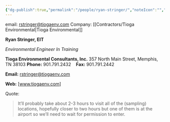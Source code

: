 ```yaml
---
{"dg-publish":true,"permalink":"/people/ryan-stringer/","noteIcon":"","created":"2025-05-20T09:18:16.783-05:00"}
---
```


email: <rstringer@tiogaenv.com>
Company: [[Contractors/Tioga Environmental\|Tioga Environmental]]

**Ryan Stringer, EIT**

_Environmental Engineer In Training_

**Tioga Environmental Consultants, Inc.**
357 North Main Street, Memphis, TN 38103
**Phone:** 901.791.2432   
**Fax:** 901.791.2442

**Email:** [rstringer@tiogaenv.com](mailto:rstringer@tiogaenv.com "mailto:rstringer@tiogaenv.com")

**Web:** [www.tiogaenv.com]



Quote:
> 
> It’ll probably take about 2-3 hours to visit all of the (sampling) locations, hopefully closer to two hours but one of them is at the airport so we’ll need to wait for permission to enter.